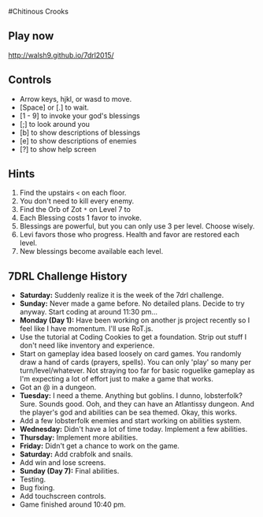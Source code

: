 #Chitinous Crooks

## Play now
http://walsh9.github.io/7drl2015/

## Controls
* Arrow keys, hjkl, or wasd to move.
* [Space] or [.] to wait.
* [1 - 9] to invoke your god\'s blessings
* [;] to look around you
* [b] to show descriptions of blessings
* [e] to show descriptions of enemies
* [?] to show help screen

## Hints
1. Find the upstairs `<` on each floor.
2. You don't need to kill every enemy.
3. Find the Orb of Zot `*` on Level 7 to 
4. Each Blessing costs 1 favor to invoke.
5. Blessings are powerful, but you can only use 3 per level. Choose wisely.
6. Levi favors those who progress. Health and favor are restored each level.
7. New blessings become available each level.


## 7DRL Challenge History

* **Saturday:** Suddenly realize it is the week of the 7drl challenge.
* **Sunday:** Never made a game before. No detailed plans. Decide to try anyway. Start coding at around 11:30 pm...
* **Monday (Day 1):** Have been working on another js project recently so I feel like I have momentum. I'll use RoT.js.
* Use the tutorial at Coding Cookies to get a foundation. Strip out stuff I don't need like inventory and experience.
* Start on gameplay idea based loosely on card games. You randomly draw a hand of cards (prayers, spells).  You can only 'play' so many per turn/level/whatever. Not straying too far for basic roguelike gameplay as I'm expecting a lot of effort just to make a game that works.
* Got an @ in a dungeon.
* **Tuesday:** I need a theme. Anything but goblins. I dunno, lobsterfolk? Sure. Sounds good.  Ooh, and they can have an Atlantissy dungeon. And the player's god and abilities can be sea themed.  Okay, this works.
* Add a few lobsterfolk enemies and start working on abilities system.
* **Wednesday:** Didn't have a lot of time today. Implement a few abilities.
* **Thursday:** Implement more abilities.
* **Friday:** Didn't get a chance to work on the game.
* **Saturday:** Add crabfolk and snails.
* Add win and lose screens.
* **Sunday (Day 7):** Final abilities. 
* Testing. 
* Bug fixing. 
* Add touchscreen controls. 
* Game finished around 10:40 pm.
